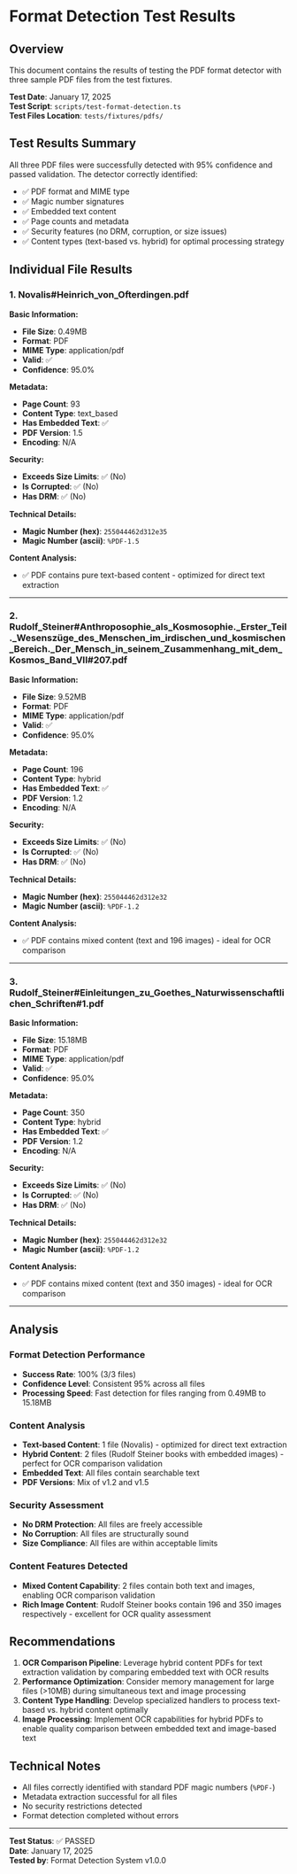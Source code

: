 # Format Detection Test Results

## Overview
This document contains the results of testing the PDF format detector with three sample PDF files from the test fixtures.

**Test Date**: January 17, 2025  
**Test Script**: `scripts/test-format-detection.ts`  
**Test Files Location**: `tests/fixtures/pdfs/`

## Test Results Summary

All three PDF files were successfully detected with 95% confidence and passed validation. The detector correctly identified:
- ✅ PDF format and MIME type
- ✅ Magic number signatures  
- ✅ Embedded text content
- ✅ Page counts and metadata
- ✅ Security features (no DRM, corruption, or size issues)
- ✅ Content types (text-based vs. hybrid) for optimal processing strategy

## Individual File Results

### 1. Novalis#Heinrich_von_Ofterdingen.pdf

**Basic Information:**
- **File Size**: 0.49MB
- **Format**: PDF
- **MIME Type**: application/pdf
- **Valid**: ✅
- **Confidence**: 95.0%

**Metadata:**
- **Page Count**: 93
- **Content Type**: text_based
- **Has Embedded Text**: ✅
- **PDF Version**: 1.5
- **Encoding**: N/A

**Security:**
- **Exceeds Size Limits**: ✅ (No)
- **Is Corrupted**: ✅ (No)
- **Has DRM**: ✅ (No)

**Technical Details:**
- **Magic Number (hex)**: `255044462d312e35`
- **Magic Number (ascii)**: `%PDF-1.5`

**Content Analysis:**
- ✅ PDF contains pure text-based content - optimized for direct text extraction

---

### 2. Rudolf_Steiner#Anthroposophie_als_Kosmosophie._Erster_Teil._Wesenszüge_des_Menschen_im_irdischen_und_kosmischen_Bereich._Der_Mensch_in_seinem_Zusammenhang_mit_dem_Kosmos_Band_VII#207.pdf

**Basic Information:**
- **File Size**: 9.52MB
- **Format**: PDF
- **MIME Type**: application/pdf
- **Valid**: ✅
- **Confidence**: 95.0%

**Metadata:**
- **Page Count**: 196
- **Content Type**: hybrid
- **Has Embedded Text**: ✅
- **PDF Version**: 1.2
- **Encoding**: N/A

**Security:**
- **Exceeds Size Limits**: ✅ (No)
- **Is Corrupted**: ✅ (No)
- **Has DRM**: ✅ (No)

**Technical Details:**
- **Magic Number (hex)**: `255044462d312e32`
- **Magic Number (ascii)**: `%PDF-1.2`

**Content Analysis:**
- ✅ PDF contains mixed content (text and 196 images) - ideal for OCR comparison

---

### 3. Rudolf_Steiner#Einleitungen_zu_Goethes_Naturwissenschaftlichen_Schriften#1.pdf

**Basic Information:**
- **File Size**: 15.18MB
- **Format**: PDF
- **MIME Type**: application/pdf
- **Valid**: ✅
- **Confidence**: 95.0%

**Metadata:**
- **Page Count**: 350
- **Content Type**: hybrid
- **Has Embedded Text**: ✅
- **PDF Version**: 1.2
- **Encoding**: N/A

**Security:**
- **Exceeds Size Limits**: ✅ (No)
- **Is Corrupted**: ✅ (No)
- **Has DRM**: ✅ (No)

**Technical Details:**
- **Magic Number (hex)**: `255044462d312e32`
- **Magic Number (ascii)**: `%PDF-1.2`

**Content Analysis:**
- ✅ PDF contains mixed content (text and 350 images) - ideal for OCR comparison

---

## Analysis

### Format Detection Performance
- **Success Rate**: 100% (3/3 files)
- **Confidence Level**: Consistent 95% across all files
- **Processing Speed**: Fast detection for files ranging from 0.49MB to 15.18MB

### Content Analysis
- **Text-based Content**: 1 file (Novalis) - optimized for direct text extraction
- **Hybrid Content**: 2 files (Rudolf Steiner books with embedded images) - perfect for OCR comparison validation
- **Embedded Text**: All files contain searchable text
- **PDF Versions**: Mix of v1.2 and v1.5

### Security Assessment
- **No DRM Protection**: All files are freely accessible
- **No Corruption**: All files are structurally sound
- **Size Compliance**: All files are within acceptable limits

### Content Features Detected
- **Mixed Content Capability**: 2 files contain both text and images, enabling OCR comparison validation
- **Rich Image Content**: Rudolf Steiner books contain 196 and 350 images respectively - excellent for OCR quality assessment

## Recommendations

1. **OCR Comparison Pipeline**: Leverage hybrid content PDFs for text extraction validation by comparing embedded text with OCR results
2. **Performance Optimization**: Consider memory management for large files (>10MB) during simultaneous text and image processing
3. **Content Type Handling**: Develop specialized handlers to process text-based vs. hybrid content optimally
4. **Image Processing**: Implement OCR capabilities for hybrid PDFs to enable quality comparison between embedded text and image-based text

## Technical Notes

- All files correctly identified with standard PDF magic numbers (`%PDF-`)
- Metadata extraction successful for all files
- No security restrictions detected
- Format detection completed without errors

---

**Test Status**: ✅ PASSED  
**Date**: January 17, 2025  
**Tested by**: Format Detection System v1.0.0
